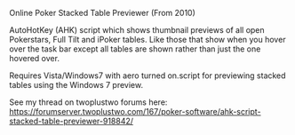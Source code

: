 Online Poker Stacked Table Previewer (From 2010)

AutoHotKey (AHK) script which shows thumbnail previews of all open Pokerstars, Full Tilt and iPoker tables. Like those that show when you hover over the task bar except all tables are shown rather than just the one hovered over.

Requires Vista/Windows7 with aero turned on.script for previewing stacked tables using the Windows 7 preview.

See my thread on twoplustwo forums here: https://forumserver.twoplustwo.com/167/poker-software/ahk-script-stacked-table-previewer-918842/
